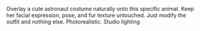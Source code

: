 Overlay a cute astronaut costume naturally onto this specific animal. Keep her facial expression, pose, and fur texture untouched. Just modify the outfit and nothing else. Photorealistic. Studio lighting
